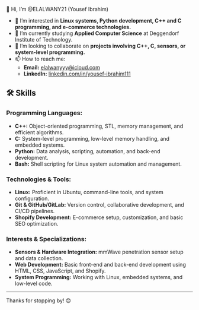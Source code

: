 👋 Hi, I’m @ELALWANY21 (Yousef Ibrahim)

- 👀 I’m interested in **Linux systems, Python development, C++ and C programming, and e-commerce technologies.**  
- 🌱 I’m currently studying **Applied Computer Science** at Deggendorf Institute of Technology.  
- 💞️ I’m looking to collaborate on **projects involving C++, C, sensors, or system-level programming.**  
- 📫 How to reach me:  
  - **Email:** [elalwanyyy@icloud.com](mailto:elalwanyyy@icloud.com)  
  - **LinkedIn:** [linkedin.com/in/yousef-ibrahim111](https://www.linkedin.com/in/yousef-ibrahim111)


## 🛠️ Skills

 ### **Programming Languages:**  
- **C++:** Object-oriented programming, STL, memory management, and efficient algorithms.  
- **C:** System-level programming, low-level memory handling, and embedded systems.  
- **Python:** Data analysis, scripting, automation, and back-end development.  
- **Bash:** Shell scripting for Linux system automation and management.

### **Technologies & Tools:**  
- **Linux:** Proficient in Ubuntu, command-line tools, and system configuration.  
- **Git & GitHub/GitLab:** Version control, collaborative development, and CI/CD pipelines.  
- **Shopify Development:** E-commerce setup, customization, and basic SEO optimization.  

### **Interests & Specializations:**  
- **Sensors & Hardware Integration:** mmWave penetration sensor setup and data collection.  
- **Web Development:** Basic front-end and back-end development using HTML, CSS, JavaScript, and Shopify.  
- **System Programming:** Working with Linux, embedded systems, and low-level code.

- ---

Thanks for stopping by! 😊
